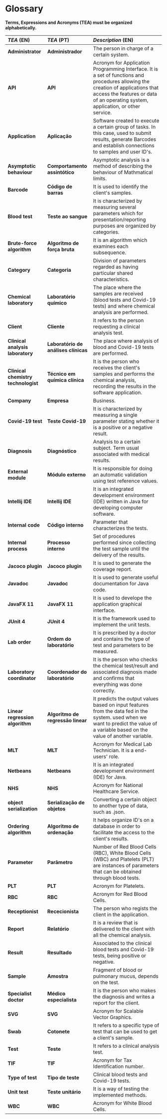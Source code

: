 # Glossary

**Terms, Expressions and Acronyms (TEA) must be organized alphabetically.**

| **_TEA_** (EN)  | **_TEA_** (PT) | **_Description_** (EN)                                           |                                       
|:------------------------|:-----------------|:--------------------------------------------|
| **Administrator** | **Administrador** | The person in charge of a certain system. |
| **API** | **API** | Acronym for Application Programming Interface. It is a set of functions and procedures allowing the creation of applications that access the features or data of an operating system, application, or other service. |
| **Application** | **Aplicação** | Software created to execute a certain group of tasks. In this case, used to submit results, generate Barcodes and establish connections to samples and user ID's. |
| **Asymptotic behaviour** | **Comportamento assintótico** | Asymptotic analysis is a method of describing the behaviour of Mathmatical limits. |
| **Barcode** | **Código de barras** | It is used to identify the client's samples. |
| **Blood test** | **Teste ao sangue** | It is characterized by measuring several parameters which for presentation/reporting purposes are organized by categories. |
| **Brute-force algorithm** | **Algoritmo de força bruta** | It is an algorithm which examines each subsequence. |
| **Category** | **Categoria** | Division of parameters regarded as having particular shared characteristics. |
| **Chemical laboratory** | **Laboratório químico** | The place where the samples are received (blood tests and Covid-19 tests) and where chemical analysis are performed. |
| **Client** | **Cliente** | It refers to the person requesting a clinical analysis test. |
| **Clinical analysis laboratory** | **Laboratório de análises clínicas** | The place where analysis of blood and Covid-19 tests are performed. |
| **Clinical chemistry technologist** | **Técnico em química clínica** | It is the person who receives the client's samples and performs the chemical analysis, recording the results in the software application. |
| **Company** | **Empresa** | Business. |
| **Covid-19 test** | **Teste Covid-19** | It is characterized by measuring a single parameter stating whether it is a positive or a negative result. |
| **Diagnosis** | **Diagnóstico** | Analysis to a certain subject. Term usual associated with medical results. |
| **External module** | **Módulo externo** | It is responsible for doing an automatic validation using test reference values. |
| **Intellij IDE** | **Intellij IDE** | It is an integrated development environment (IDE) written in Java for developing computer software. |
| **Internal code** | **Código interno** | Parameter that characterizes the tests. |
| **Internal process** | **Processo interno** | Set of procedures performed since collecting the test sample until the delivery of the results. |
| **Jacoco plugin** | **Jacoco plugin** | It is used to generate the coverage report. |
| **Javadoc** | **Javadoc** | It is used to generate useful documentation for Java code. |
| **JavaFX 11** | **JavaFX 11** | It is used to develope the application graphical interface. |
| **JUnit 4** | **JUnit 4** | It is the framework used to implement the unit tests. |
| **Lab order** | **Ordem do laboratório** | It is prescribed by a doctor and contains the type of test and parameters to be measured. |
| **Laboratory coordinator** | **Coordenador do laboratório** | It is the person who checks the chemical test/result and associated diagnosis made and confirms that everything was done correctly. |
| **Linear regression algorithm** | **Algoritmo de regressão linear** | It predicts the output values based on input features from the data fed in the system. used when we want to predict the value of a variable based on the value of another variable. |
| **MLT** | **MLT** | Acronym for Medical Lab Technician. It is a end-users' role. |
| **Netbeans** | **Netbeans** | It is an integrated development environment (IDE) for Java. |
| **NHS** | **NHS** | Acronym for National Healthcare Service. |
| **object serialization** | **Serialização de objetos** | Converting a certain object to another type of data, such as .json. |
| **Ordering algorithm** | **Algoritmo de ordenação** | It helps organize ID's on a database in order to facilitate the access to the client's results. |
| **Parameter** | **Parâmetro** | Number of Red Blood Cells (RBC), White Blood Cells (WBC) and Platelets (PLT) are instances of parameters that can be obtained through blood tests. |
| **PLT** | **PLT** | Acronym for Platelets. |
| **RBC** | **RBC** | Acronym for Red Blood Cells. |
| **Receptionist** | **Rececionista** | The person who regists the client in the application. |
| **Report** | **Relatório** | It is a review that is delivered to the client with all the chemical analysis. |
| **Result** | **Resultado** | Associated to the clinical blood tests and Covid-19 tests, being positive or negative. |
| **Sample** | **Amostra** | Fragment of blood or pulmonary mucus, depends on the test. |
| **Specialist doctor** | **Médico especialista** | It is the person who makes the diagnosis and writes a report for the client. |
| **SVG** | **SVG** | Acronym for Scalable Vector Graphics. |
| **Swab** | **Cotonete** | It refers to a specific type of test that can be used to get a client's sample. |
| **Test** | **Teste** | It refers to a clinical analysis test. |
| **TIF** | **TIF** | Acronym for Tax Identification number. |
| **Type of test** | **Tipo de teste** | Clinical blood tests and Covid-19 tests. |
| **Unit test** | **Teste unitário** | It is a way of testing the implemented methods. |
| **WBC** | **WBC** | Acronym for White Blood Cells. |